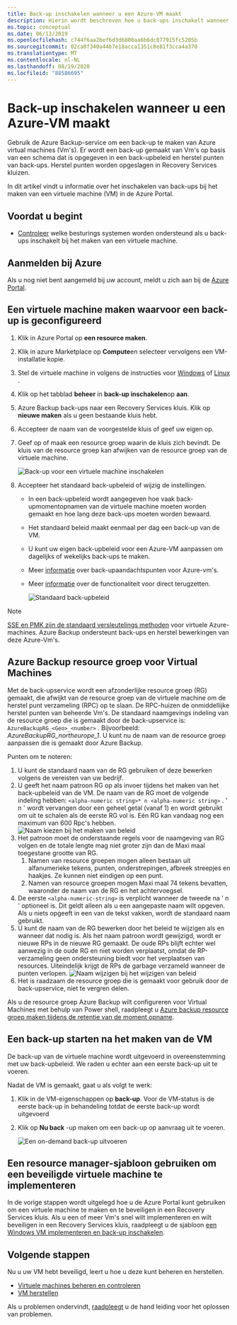 ```yaml
---
title: Back-up inschakelen wanneer u een Azure-VM maakt
description: Hierin wordt beschreven hoe u back-ups inschakelt wanneer u een Azure VM maakt met Azure Backup.
ms.topic: conceptual
ms.date: 06/13/2019
ms.openlocfilehash: c744f6aa2bef6d3d6800aa6b6dc077915fc5205b
ms.sourcegitcommit: 02ca0f340a44b7e18acca1351c8e81f3cca4a370
ms.translationtype: MT
ms.contentlocale: nl-NL
ms.lasthandoff: 08/19/2020
ms.locfileid: "88586695"
---
```

# <a name="enable-backup-when-you-create-an-azure-vm"></a>Back-up inschakelen wanneer u een Azure-VM maakt

Gebruik de Azure Backup-service om een back-up te maken van Azure virtual machines (Vm's). Er wordt een back-up gemaakt van Vm's op basis van een schema dat is opgegeven in een back-upbeleid en herstel punten van back-ups. Herstel punten worden opgeslagen in Recovery Services kluizen.

In dit artikel vindt u informatie over het inschakelen van back-ups bij het maken van een virtuele machine (VM) in de Azure Portal.  

## <a name="before-you-start"></a>Voordat u begint

- [Controleer](backup-support-matrix-iaas.md#supported-backup-actions) welke besturings systemen worden ondersteund als u back-ups inschakelt bij het maken van een virtuele machine.

## <a name="sign-in-to-azure"></a>Aanmelden bij Azure

Als u nog niet bent aangemeld bij uw account, meldt u zich aan bij de [Azure Portal](https://portal.azure.com).

## <a name="create-a-vm-with-backup-configured"></a>Een virtuele machine maken waarvoor een back-up is geconfigureerd

1. Klik in Azure Portal op **een resource maken**.

2. Klik in azure Marketplace op **Compute**en selecteer vervolgens een VM-installatie kopie.

3. Stel de virtuele machine in volgens de instructies voor [Windows](../virtual-machines/windows/quick-create-portal.md) of [Linux](../virtual-machines/linux/quick-create-portal.md) .

4. Klik op het tabblad **beheer** in **back-up inschakelen**op **aan**.
5. Azure Backup back-ups naar een Recovery Services kluis. Klik op **nieuwe maken** als u geen bestaande kluis hebt.
6. Accepteer de naam van de voorgestelde kluis of geef uw eigen op.
7. Geef op of maak een resource groep waarin de kluis zich bevindt. De kluis van de resource groep kan afwijken van de resource groep van de virtuele machine.

    ![Back-up voor een virtuele machine inschakelen](./media/backup-during-vm-creation/enable-backup.png)

8. Accepteer het standaard back-upbeleid of wijzig de instellingen.
    - In een back-upbeleid wordt aangegeven hoe vaak back-upmomentopnamen van de virtuele machine moeten worden gemaakt en hoe lang deze back-ups moeten worden bewaard.
    - Het standaard beleid maakt eenmaal per dag een back-up van de VM.
    - U kunt uw eigen back-upbeleid voor een Azure-VM aanpassen om dagelijks of wekelijks back-ups te maken.
    - Meer [informatie](backup-azure-vms-introduction.md#backup-and-restore-considerations) over back-upaandachtspunten voor Azure-vm's.
    - Meer [informatie](backup-instant-restore-capability.md) over de functionaliteit voor direct terugzetten.

      ![Standaard back-upbeleid](./media/backup-during-vm-creation/daily-policy.png)

>[!NOTE]
>[SSE en PMK zijn de standaard versleutelings methoden](backup-encryption.md) voor virtuele Azure-machines. Azure Backup ondersteunt back-ups en herstel bewerkingen van deze Azure-Vm's.

## <a name="azure-backup-resource-group-for-virtual-machines"></a>Azure Backup resource groep voor Virtual Machines

Met de back-upservice wordt een afzonderlijke resource groep (RG) gemaakt, die afwijkt van de resource groep van de virtuele machine om de herstel punt verzameling (RPC) op te slaan. De RPC-huizen de onmiddellijke herstel punten van beheerde Vm's. De standaard naamgevings indeling van de resource groep die is gemaakt door de back-upservice is: `AzureBackupRG_<Geo>_<number>` . Bijvoorbeeld: *AzureBackupRG_northeurope_1*. U kunt nu de naam van de resource groep aanpassen die is gemaakt door Azure Backup.

Punten om te noteren:

1. U kunt de standaard naam van de RG gebruiken of deze bewerken volgens de vereisten van uw bedrijf.
2. U geeft het naam patroon RG op als invoer tijdens het maken van het back-upbeleid van de VM. De naam van de RG moet de volgende indeling hebben: `<alpha-numeric string>* n <alpha-numeric string>` . ' n ' wordt vervangen door een geheel getal (vanaf 1) en wordt gebruikt om uit te schalen als de eerste RG vol is. Eén RG kan vandaag nog een maximum van 600 Rpc's hebben.
              ![Naam kiezen bij het maken van beleid](./media/backup-during-vm-creation/create-policy.png)
3. Het patroon moet de onderstaande regels voor de naamgeving van RG volgen en de totale lengte mag niet groter zijn dan de Maxi maal toegestane grootte van RG.
    1. Namen van resource groepen mogen alleen bestaan uit alfanumerieke tekens, punten, onderstrepingen, afbreek streepjes en haakjes. Ze kunnen niet eindigen op een punt.
    2. Namen van resource groepen mogen Maxi maal 74 tekens bevatten, waaronder de naam van de RG en het achtervoegsel.
4. De eerste `<alpha-numeric-string>` is verplicht wanneer de tweede na ' n ' optioneel is. Dit geldt alleen als u een aangepaste naam wilt opgeven. Als u niets opgeeft in een van de tekst vakken, wordt de standaard naam gebruikt.
5. U kunt de naam van de RG bewerken door het beleid te wijzigen als en wanneer dat nodig is. Als het naam patroon wordt gewijzigd, wordt er nieuwe RPs in de nieuwe RG gemaakt. De oude RPs blijft echter wel aanwezig in de oude RG en niet worden verplaatst, omdat de RP-verzameling geen ondersteuning biedt voor het verplaatsen van resources. Uiteindelijk krijgt de RPs de garbage verzameld wanneer de punten verlopen.
![Naam wijzigen bij het wijzigen van beleid](./media/backup-during-vm-creation/modify-policy.png)
6. Het is raadzaam de resource groep die is gemaakt voor gebruik door de back-upservice, niet te vergren delen.

Als u de resource groep Azure Backup wilt configureren voor Virtual Machines met behulp van Power shell, raadpleegt u [Azure backup resource groep maken tijdens de retentie van de moment opname](backup-azure-vms-automation.md#creating-azure-backup-resource-group-during-snapshot-retention).

## <a name="start-a-backup-after-creating-the-vm"></a>Een back-up starten na het maken van de VM

De back-up van de virtuele machine wordt uitgevoerd in overeenstemming met uw back-upbeleid. We raden u echter aan een eerste back-up uit te voeren.

Nadat de VM is gemaakt, gaat u als volgt te werk:

1. Klik in de VM-eigenschappen op **back-up**. Voor de VM-status is de eerste back-up in behandeling totdat de eerste back-up wordt uitgevoerd
2. Klik op **Nu back** -up maken om een back-up op aanvraag uit te voeren.

    ![Een on-demand back-up uitvoeren](./media/backup-during-vm-creation/run-backup.png)

## <a name="use-a-resource-manager-template-to-deploy-a-protected-vm"></a>Een resource manager-sjabloon gebruiken om een beveiligde virtuele machine te implementeren

In de vorige stappen wordt uitgelegd hoe u de Azure Portal kunt gebruiken om een virtuele machine te maken en te beveiligen in een Recovery Services kluis. Als u een of meer Vm's snel wilt implementeren en wilt beveiligen in een Recovery Services kluis, raadpleegt u de sjabloon [een Windows VM implementeren en back-up inschakelen](https://azure.microsoft.com/resources/templates/101-recovery-services-create-vm-and-configure-backup/).

## <a name="next-steps"></a>Volgende stappen

Nu u uw VM hebt beveiligd, leert u hoe u deze kunt beheren en herstellen.

- [Virtuele machines beheren en controleren](backup-azure-manage-vms.md)
- [VM herstellen](backup-azure-arm-restore-vms.md)

Als u problemen ondervindt, [raadpleegt](backup-azure-vms-troubleshoot.md) u de hand leiding voor het oplossen van problemen.
